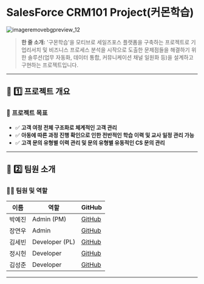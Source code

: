 # SalesForce CRM101 Project(커몬학습)

![imageremovebgpreview_12](https://github.com/banana90911/-/KumonProject/Brand_Logo.png)


> **한 줄 소개:** '구몬학습'을 모티브로 세일즈포스 플랫폼을 구축하는 프로젝트로 기업리서치 및 비즈니스 프로세스 분석을 시작으로
> 도출한 문제점들을 해결하기 위한 솔루션(업무 자동화, 데이터 통합, 커뮤니케이션 채널 일원화 등)을 설계하고 구현하는 프로젝트입니다.

---

## 📌 **1️⃣ 프로젝트 개요**

### 🎯 **프로젝트 목표**
- ✅ **고객 여정 전체 구조화로 체계적인 고객 관리**  
- ✅ **아동에 따른 과정 진행 확인으로 인한 전반적인 학습 이력 및 교사 일정 관리 가능**
- ✅ **고객 문의 유형별 이력 관리 및 문의 유형별 유동적인 CS 문의 관리**

---

## 📌 **2️⃣ 팀원 소개**
### 👨‍💻 **팀원 및 역할**
| **이름** | **역할** | **GitHub** |
|--------|---------|------------|
| 박예진 | Admin (PM) | [GitHub](https://github.com/) |
| 장연우 | Admin | [GitHub](https://github.com/) |
| 김세빈 | Developer (PL) | [GitHub](https://github.com/) |
| 정시헌 | Developer | [GitHub](https://github.com/) |
| 김성준 | Developer | [GitHub](https://github.com/) |

---
